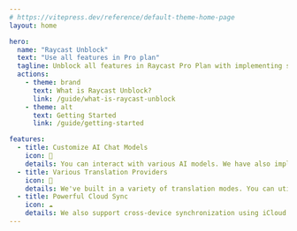 ```yaml
---
# https://vitepress.dev/reference/default-theme-home-page
layout: home

hero:
  name: "Raycast Unblock"
  text: "Use all features in Pro plan"
  tagline: Unblock all features in Raycast Pro Plan with implementing similar functions in other ways.
  actions:
    - theme: brand
      text: What is Raycast Unblock?
      link: /guide/what-is-raycast-unblock
    - theme: alt
      text: Getting Started
      link: /guide/getting-started

features:
  - title: Customize AI Chat Models
    icon: 🤖️
    details: You can interact with various AI models. We have also implemented Function Call and its associated tooling to explore the full capabilities of Raycast AI.
  - title: Various Translation Providers
    icon: 🌟
    details: We've built in a variety of translation modes. You can utilize AI-powered, DeepL, Google Translate, and Apple Shortcut for effortless translation!
  - title: Powerful Cloud Sync
    icon: ☁️
    details: We also support cross-device synchronization using iCloud in Cloud Sync, and of course, we also provide a local storage option.
---
```

